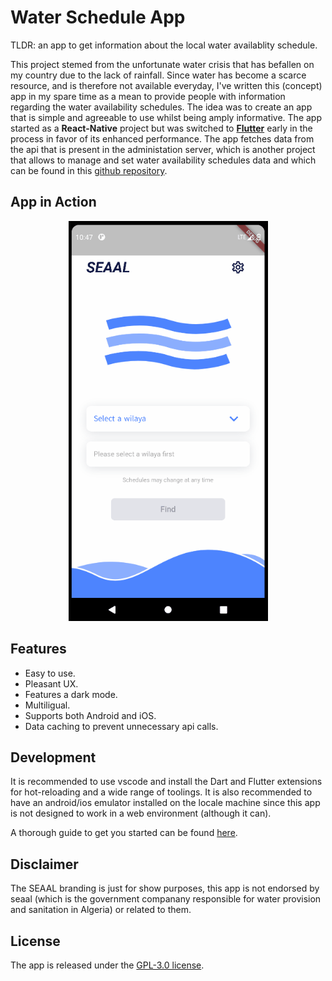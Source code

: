 # Water Schedule App

TLDR: an app to get information about the local water availablity schedule.

This project stemed from the unfortunate water crisis that has befallen on my country due to the lack of rainfall. Since water has become a scarce resource, and is therefore not available everyday, I've written this (concept) app in my spare time as a mean to provide people with information regarding the water availability schedules. The idea was to create an app that is simple and agreeable to use whilst being amply informative. The app started as a **React-Native** project but was switched to [**Flutter**](https://docs.flutter.dev/) early in the process in favor of its enhanced performance. The app fetches data from the api that is present in the administation server, which is another project that allows to manage and set water availability schedules data and which can be found in this [github repository](https://github.com/medchek/water-schedule-admin).

## App in Action

<p align="center">
  <img src="./.github/app-in-action.gif" width="319" height="640" />
</p>

## Features

- Easy to use.
- Pleasant UX.
- Features a dark mode.
- Multiligual.
- Supports both Android and iOS.
- Data caching to prevent unnecessary api calls.

## Development

It is recommended to use vscode and install the Dart and Flutter extensions for hot-reloading and a wide range of toolings. It is also recommended to have an android/ios emulator installed on the locale machine since this app is not designed to work in a web environment (although it can).

A thorough guide to get you started can be found [here](https://docs.flutter.dev/get-started/install).

## Disclaimer

The SEAAL branding is just for show purposes, this app is not endorsed by seaal (which is the government companany responsible for water provision and sanitation in Algeria) or related to them.

## License

The app is released under the [GPL-3.0 license](https://www.gnu.org/licenses/gpl-3.0.en.html).
